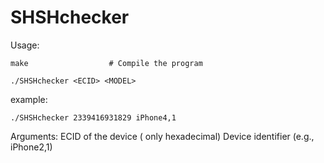 # SHSHchecker

Usage:

    make                  # Compile the program
  
    ./SHSHchecker <ECID> <MODEL>
  
example: 
              
    ./SHSHchecker 2339416931829 iPhone4,1

Arguments:
  <ECID>               ECID of the device ( only hexadecimal)
  <MODEL>              Device identifier (e.g., iPhone2,1)
